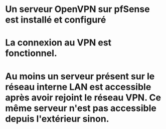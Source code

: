 
# Un serveur OpenVPN sur pfSense est installé et configuré



# La connexion au VPN est fonctionnel.



# Au moins un serveur présent sur le réseau interne LAN est accessible après avoir rejoint le réseau VPN. Ce même serveur n'est pas accessible depuis l'extérieur sinon.


